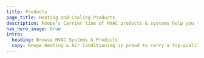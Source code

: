 ```yaml
---
title: Products
page_title: Heating and Cooling Products
description: Knope’s Carrier line of HVAC products & systems help you transform your home into the healthy, comfortable, efficient, and controlled home of your dreams—a Carrier Home.
has_hero_image: true
intro:
  heading: Browse HVAC Systems & Products
  copy: Knope Heating & Air Conditioning is proud to carry a top-quality line of Carrier products, ranging from Air Conditioners and Furnaces to Hybrid Heating systems and even Humidifiers and Controls. Browse our selection of products below or call us for more information.
---
```

